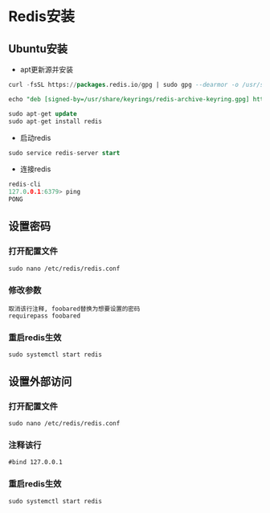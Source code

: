 # Redis安装





## Ubuntu安装

- apt更新源并安装

```sql
curl -fsSL https://packages.redis.io/gpg | sudo gpg --dearmor -o /usr/share/keyrings/redis-archive-keyring.gpg

echo "deb [signed-by=/usr/share/keyrings/redis-archive-keyring.gpg] https://packages.redis.io/deb $(lsb_release -cs) main" | sudo tee /etc/apt/sources.list.d/redis.list

sudo apt-get update
sudo apt-get install redis
```

- 启动redis

```sql
sudo service redis-server start
```

- 连接redis

```c
redis-cli 
127.0.0.1:6379> ping
PONG
```



## 设置密码

### 打开配置文件

```
sudo nano /etc/redis/redis.conf
```

### 修改参数

```
取消该行注释, foobared替换为想要设置的密码
requirepass foobared
```

### 重启redis生效

```
sudo systemctl start redis
```



## 设置外部访问

### 打开配置文件

```
sudo nano /etc/redis/redis.conf
```

### 注释该行

```
#bind 127.0.0.1
```

### 重启redis生效

```
sudo systemctl start redis
```


